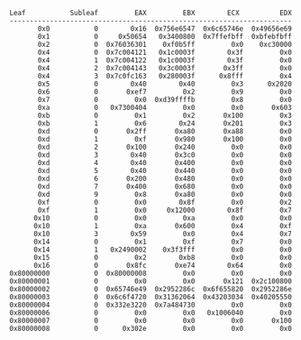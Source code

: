     Leaf           Subleaf         EAX         EBX        ECX          EDX
    ----------------------------------------------------------------------
           0x0           0        0x16  0x756e6547  0x6c65746e  0x49656e69
           0x1           0     0x50654   0x3400800  0x7ffefbff  0xbfebfbff
           0x2           0  0x76036301    0xf0b5ff         0x0    0xc30000
           0x4           0  0x7c004121   0x1c0003f        0x3f         0x0
           0x4           1  0x7c004122   0x1c0003f        0x3f         0x0
           0x4           2  0x7c004143   0x3c0003f       0x3ff         0x0
           0x4           3  0x7c0fc163   0x280003f      0x8fff         0x4
           0x5           0        0x40        0x40         0x3      0x2020
           0x6           0       0xef7         0x2         0x9         0x0
           0x7           0         0x0  0xd39ffffb         0x8         0x0
           0xa           0   0x7300404         0x0         0x0       0x603
           0xb           0         0x1         0x2       0x100         0x3
           0xb           1         0x6        0x24       0x201         0x3
           0xd           0       0x2ff       0xa80       0xa88         0x0
           0xd           1         0xf       0x980       0x100         0x0
           0xd           2       0x100       0x240         0x0         0x0
           0xd           3        0x40       0x3c0         0x0         0x0
           0xd           4        0x40       0x400         0x0         0x0
           0xd           5        0x40       0x440         0x0         0x0
           0xd           6       0x200       0x480         0x0         0x0
           0xd           7       0x400       0x680         0x0         0x0
           0xd           9         0x8       0xa80         0x0         0x0
           0xf           0         0x0        0x8f         0x0         0x2
           0xf           1         0x0     0x12000        0x8f         0x7
          0x10           0         0x0         0xa         0x0         0x0
          0x10           1         0xa       0x600         0x4         0xf
          0x10           3        0x59         0x0         0x4         0x7
          0x14           0         0x1         0xf         0x7         0x0
          0x14           1   0x2490002    0x3f3fff         0x0         0x0
          0x15           0         0x2        0xb8         0x0         0x0
          0x16           0       0x8fc       0xe74        0x64         0x0
    0x80000000           0  0x80000008         0x0         0x0         0x0
    0x80000001           0         0x0         0x0       0x121  0x2c100800
    0x80000002           0  0x65746e49  0x2952286c  0x6f655820  0x2952286e
    0x80000003           0  0x6c6f4720  0x31362064  0x43203034  0x40205550
    0x80000004           0  0x332e3220  0x7a484730         0x0         0x0
    0x80000006           0         0x0         0x0   0x1006040         0x0
    0x80000007           0         0x0         0x0         0x0       0x100
    0x80000008           0      0x302e         0x0         0x0         0x0
